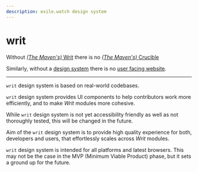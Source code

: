 ```yaml
---
description: exile.watch design system
---
```


# writ

Without [_(The Maven's)_ Writ](https://www.poewiki.net/wiki/The\_Maven's\_Writ) there is no [_(The Maven's)_ Crucible](https://www.poewiki.net/wiki/The\_Maven's\_Crucible)

Similarly, without a [design system](https://github.com/exile-watch/writ) there is no [user facing website](https://github.com/exile-watch/crucible).

***

`writ` design system is based on real-world codebases.

`writ` design system provides UI components to help contributors work more efficiently, and to make _Writ_ modules more cohesive.

While `writ` design system is not yet accessibility friendly as well as not thoroughly tested, this will be changed in the future.

Aim of the `writ` design system is to provide high quality experience for both, developers and users, that effortlessly scales across _Writ_ modules.

`writ` design system is intended for all platforms and latest browsers. This may not be the case in the MVP (Minimum Viable Product) phase, but it sets a ground up for the future.
